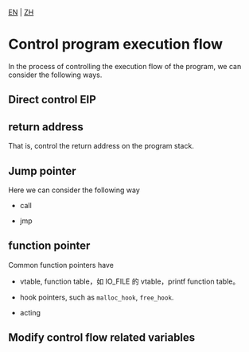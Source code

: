 [EN](./hijack-control-flow.md) | [ZH](./hijack-control-flow-zh.md)
# Control program execution flow


In the process of controlling the execution flow of the program, we can consider the following ways.


## Direct control EIP






## return address


That is, control the return address on the program stack.


## Jump pointer


Here we can consider the following way


- call 

- jmp


## function pointer


Common function pointers have


- vtable,  function table，如 IO_FILE 的 vtable，printf function table。

- hook pointers, such as `malloc_hook`, `free_hook`.
- acting


## Modify control flow related variables